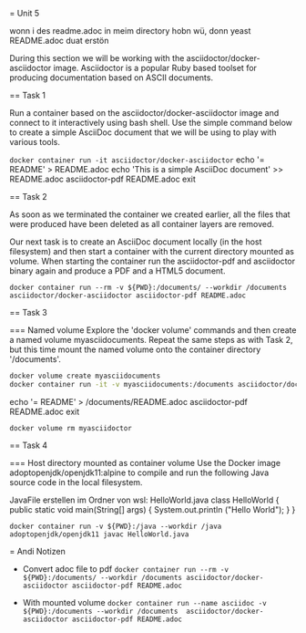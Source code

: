 = Unit 5

wonn i des readme.adoc in meim directory hobn wü, donn yeast README.adoc duat erstön

During this section we will be working with the asciidoctor/docker-asciidoctor image. Asciidoctor is a popular Ruby based toolset for producing documentation based on ASCII documents.

== Task 1

Run a container based on the asciidoctor/docker-asciidoctor image and connect to it interactively using bash shell. Use the simple command below to create a simple AsciiDoc document that we will be using to play with various tools.

`docker container run -it asciidoctor/docker-asciidoctor`
 echo '= README' > README.adoc
 echo 'This is a simple AsciiDoc document' >> README.adoc
 asciidoctor-pdf README.adoc
 exit

== Task 2

As soon as we terminated the container we created earlier, all the files that were produced have been deleted as all container layers are removed.

Our next task is to create an AsciiDoc document locally (in the host filesystem) and then start a container with the current directory mounted as volume. When starting the container run the asciidoctor-pdf and asciidoctor binary again and produce a PDF and a HTML5 document.

`docker container run --rm -v ${PWD}:/documents/ --workdir /documents asciidoctor/docker-asciidoctor asciidoctor-pdf README.adoc`

== Task 3

=== Named volume
Explore the 'docker volume' commands and then create a named volume myasciidocuments. Repeat the same steps as with Task 2, but this time mount the named volume onto the container directory '/documents'.

```sh
docker volume create myasciidocuments
docker container run -it -v myasciidocuments:/documents asciidoctor/docker-asciidoctor
```
 echo '= README' > /documents/README.adoc
 asciidoctor-pdf README.adoc
 exit

`docker volume rm myasciidoctor`

== Task 4

=== Host directory mounted as container volume
Use the Docker image adoptopenjdk/openjdk11:alpine to compile and run the following Java source code in the local filesystem.

JavaFile erstellen im Ordner von wsl: HelloWorld.java
 class HelloWorld {
     public static void main(String[] args) {
         System.out.println ("Hello World");
     }
 }

`docker container run -v ${PWD}:/java --workdir /java adoptopenjdk/openjdk11 javac HelloWorld.java`

= Andi Notizen

- Convert adoc file to pdf
`docker container run --rm -v ${PWD}:/documents/ --workdir /documents asciidoctor/docker-asciidoctor asciidoctor-pdf README.adoc`

- With mounted volume
`docker container run --name asciidoc -v ${PWD}:/documents --workdir /documents  asciidoctor/docker-asciidoctor asciidoctor-pdf README.adoc`
